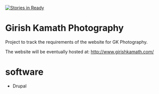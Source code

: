 [![Stories in Ready](https://badge.waffle.io/harishkamathuk/gkrepository.png?label=ready&title=Ready)](https://waffle.io/harishkamathuk/gkrepository)
# Girish Kamath Photography

Project to track the requirements of the website for GK Photography.

The website will be eventually hosted at: http://www.girishkamath.com/

# software

- Drupal
